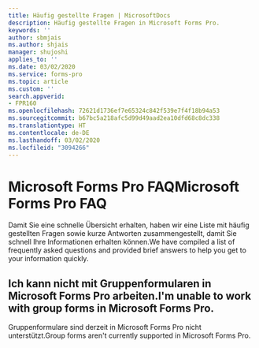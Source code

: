```yaml
---
title: Häufig gestellte Fragen | MicrosoftDocs
description: Häufig gestellte Fragen in Microsoft Forms Pro.
keywords: ''
author: sbmjais
ms.author: shjais
manager: shujoshi
applies_to: ''
ms.date: 03/02/2020
ms.service: forms-pro
ms.topic: article
ms.custom: ''
search.appverid:
- FPR160
ms.openlocfilehash: 72621d1736ef7e65324c842f539e7f4f18b94a53
ms.sourcegitcommit: b67bc5a218afc5d99d49aad2ea10dfd68c8dc338
ms.translationtype: HT
ms.contentlocale: de-DE
ms.lasthandoff: 03/02/2020
ms.locfileid: "3094266"
---
```

# <a name="microsoft-forms-pro-faq"></a><span data-ttu-id="3b6e5-103">Microsoft Forms Pro FAQ</span><span class="sxs-lookup"><span data-stu-id="3b6e5-103">Microsoft Forms Pro FAQ</span></span>

<span data-ttu-id="3b6e5-104">Damit Sie eine schnelle Übersicht erhalten, haben wir eine Liste mit häufig gestellten Fragen sowie kurze Antworten zusammengestellt, damit Sie schnell Ihre Informationen erhalten können.</span><span class="sxs-lookup"><span data-stu-id="3b6e5-104">We have compiled a list of frequently asked questions and provided brief answers to help you get to your information quickly.</span></span>

## <a name="im-unable-to-work-with-group-forms-in-microsoft-forms-pro"></a><span data-ttu-id="3b6e5-105">Ich kann nicht mit Gruppenformularen in Microsoft Forms Pro arbeiten.</span><span class="sxs-lookup"><span data-stu-id="3b6e5-105">I'm unable to work with group forms in Microsoft Forms Pro.</span></span>

<span data-ttu-id="3b6e5-106">Gruppenformulare sind derzeit in Microsoft Forms Pro nicht unterstützt.</span><span class="sxs-lookup"><span data-stu-id="3b6e5-106">Group forms aren't currently supported in Microsoft Forms Pro.</span></span>
